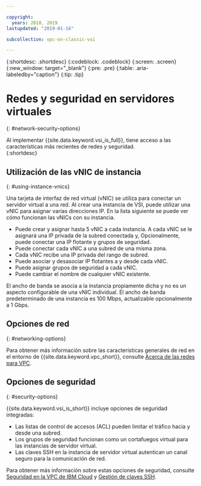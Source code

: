 ```yaml
---

copyright:
  years: 2018, 2019
lastupdated: "2019-01-16"

subcollection: vpc-on-classic-vsi

---
```


{:shortdesc: .shortdesc}
{:codeblock: .codeblock}
{:screen: .screen}
{:new_window: target="_blank"}
{:pre: .pre}
{:table: .aria-labeledby="caption"}
{:tip: .tip}

# Redes y seguridad en servidores virtuales
{: #network-security-options}

Al implementar {{site.data.keyword.vsi_is_full}}, tiene acceso a las características más recientes de redes y seguridad.  
{:shortdesc}

## Utilización de las vNIC de instancia
{: #using-instance-vnics}

Una tarjeta de interfaz de red virtual (vNIC) se utiliza para conectar un servidor virtual a una red. Al crear una instancia de VSI, puede utilizar una vNIC para asignar varias direcciones IP. En la lista siguiente se puede ver cómo funcionan las vNICs con su instancia.

* Puede crear y asignar hasta 5 vNIC a cada instancia. A cada vNIC se le asignará una IP privada de la subred conectada y, Opcionalmente, puede conectar una IP flotante y grupos de seguridad.
* Puede conectar cada vNIC a una subred de una misma zona.
* Cada vNIC recibe una IP privada del rango de subred.
* Puede asociar y desasociar IP flotantes a y desde cada vNIC.
* Puede asignar grupos de seguridad a cada vNIC.
* Puede cambiar el nombre de cualquier vNIC existente.

El ancho de banda se asocia a la instancia propiamente dicha y no es un aspecto configurable de una vNIC individual. El ancho de banda predeterminado de una instancia es 100 Mbps, actualizable opcionalmente a 1 Gbps.

## Opciones de red
{: #networking-options}

Para obtener más información sobre las características generales de red en el entorno de {{site.data.keyword.vpc_short}}, consulte [Acerca de las redes para VPC](/docs/vpc-on-classic-network?topic=vpc-on-classic-network-about-networking-for-vpc).

## Opciones de seguridad
{: #security-options}

{{site.data.keyword.vsi_is_short}} incluye opciones de seguridad integradas:
* Las listas de control de accesos (ACL) pueden limitar el tráfico hacia y desde una subred.
* Los grupos de seguridad funcionan como un cortafuegos virtual para las instancias de servidor virtual.
* Las claves SSH en la instancia de servidor virtual autentican un canal seguro para la comunicación de red.

Para obtener más información sobre estas opciones de seguridad, consulte [Seguridad en la VPC de IBM Cloud](/docs/vpc-on-classic-network?topic=vpc-on-classic-network-security-in-your-ibm-cloud-vpc) y [Gestión de claves SSH](/docs/vpc-on-classic-vsi?topic=vpc-on-classic-vsi-managing-ssh-keys#managing-ssh-keys).
